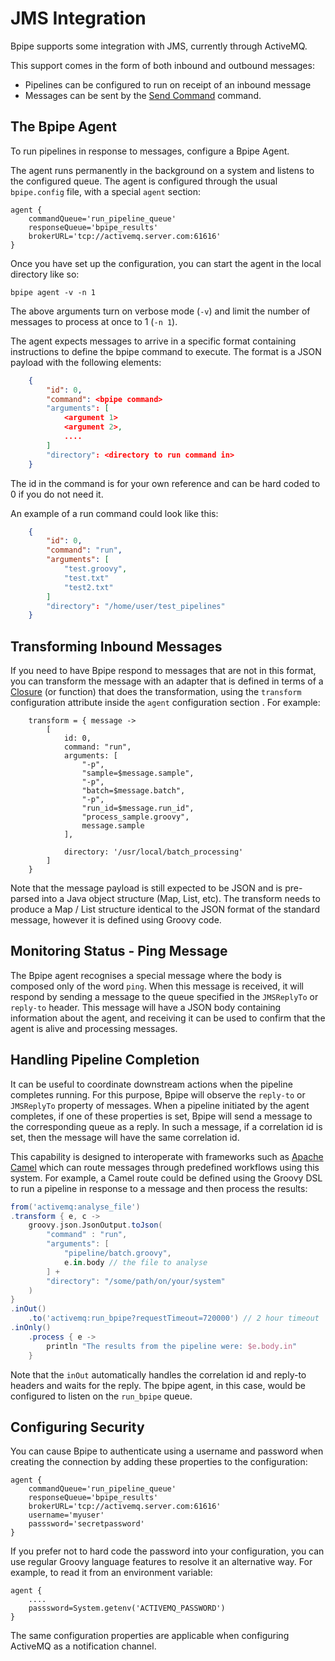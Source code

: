 # JMS Integration

Bpipe supports some integration with JMS, currently through ActiveMQ.

This support comes in the form of both inbound and outbound messages:

 - Pipelines can be configured to run on receipt of an inbound message
 - Messages can be sent by the [Send Command](../Language/Send/) command.

## The Bpipe Agent

To run pipelines in response to messages, configure a Bpipe Agent.

The agent runs permanently in the background on a system and listens to the configured queue. The
agent is configured through the usual `bpipe.config` file, with a special `agent` section:

```
agent {
    commandQueue='run_pipeline_queue'
    responseQueue='bpipe_results'
    brokerURL='tcp://activemq.server.com:61616'
}
```

Once you have set up the configuration, you can start the agent in the local directory like
so:

```
bpipe agent -v -n 1
```

The above arguments turn on verbose mode (`-v`) and limit the number of messages to process at once to 
1 (`-n 1`).

The agent expects messages to arrive in a specific format containing instructions to define
the bpipe command to execute. The format is a JSON payload with the following elements:

```json
    {
        "id": 0,
        "command": <bpipe command>
        "arguments": [
            <argument 1>
            <argument 2>,
            ....
        ] 
        "directory": <directory to run command in>
    }
```

The id in the command is for your own reference and can be hard coded to 0 if you do not need it.

An example of a run command could look like this:

```json
    {
        "id": 0,
        "command": "run",
        "arguments": [
            "test.groovy", 
            "test.txt"
            "test2.txt"
        ] 
        "directory": "/home/user/test_pipelines"
    }
```

## Transforming Inbound Messages 

If you need to have Bpipe respond to messages that are not in this format, you
can transform the message with an adapter that is defined in terms of a
[Closure](http://groovy-lang.org/closures.html) (or function) that does the
transformation, using the `transform` configuration attribute inside the
`agent` configuration section . For example:

```
    transform = { message ->
        [
            id: 0,
            command: "run",
            arguments: [
                "-p",
                "sample=$message.sample",
                "-p",
                "batch=$message.batch",
                "-p",
                "run_id=$message.run_id",
                "process_sample.groovy",
                message.sample
            ],

            directory: '/usr/local/batch_processing'
        ]
    }
```

Note that the message payload is still expected to be JSON and is pre-parsed into
a Java object structure (Map, List, etc). The transform needs to produce a 
Map / List structure identical to the JSON format of the standard message, 
however it is defined using Groovy code.

## Monitoring Status - Ping Message

The Bpipe agent recognises a special message where the body is composed only of the word `ping`. When this message
is received, it will respond by sending a message to the queue specified in the `JMSReplyTo` or `reply-to` header.
This message will have a JSON body containing information about the agent, and receiving it can be used to confirm
that the agent is alive and processing messages.

## Handling Pipeline Completion 

It can be useful to coordinate downstream actions when the pipeline completes running. For this purpose, Bpipe will observe the `reply-to` or `JMSReplyTo`
property of messages. When a pipeline initiated by the agent completes, if 
one of these properties is set, Bpipe will send a message to the corresponding
queue as a reply. In such a message, if a correlation id is set, then the message
will have the same correlation id.

This capability is designed to interoperate with frameworks such as 
[Apache Camel](https://camel.apache.org/) which can route messages through
predefined workflows using this system. For example, a Camel route could be
defined using the Groovy DSL to run a pipeline in response to a message
and then process the results:

```groovy
from('activemq:analyse_file')
.transform { e, c ->
	groovy.json.JsonOutput.toJson(
		"command" : "run",
		"arguments": [
			"pipeline/batch.groovy",
            e.in.body // the file to analyse
		] + 
		"directory": "/some/path/on/your/system"
	)
}
.inOut()
    .to('activemq:run_bpipe?requestTimeout=720000') // 2 hour timeout
.inOnly()
    .process { e ->
        println "The results from the pipeline were: $e.body.in"
    }
```

Note that the `inOut` automatically handles the correlation id and reply-to headers and waits for the reply. The bpipe agent, in this case, would be configured to 
listen on the `run_bpipe` queue.

## Configuring Security

You can cause Bpipe to authenticate using a username and password when creating the connection
by adding these properties to the configuration:

```
agent {
    commandQueue='run_pipeline_queue'
    responseQueue='bpipe_results'
    brokerURL='tcp://activemq.server.com:61616'
    username='myuser'
    passsword='secretpassword'
}
```

If you prefer not to hard code the password into your configuration, you can use regular Groovy 
language features to resolve it an alternative way. For example, to read it from an environment 
variable:


```
agent {
    ....
    passsword=System.getenv('ACTIVEMQ_PASSWORD')
}
```

The same configuration properties are applicable when configuring ActiveMQ as a notification 
channel.

